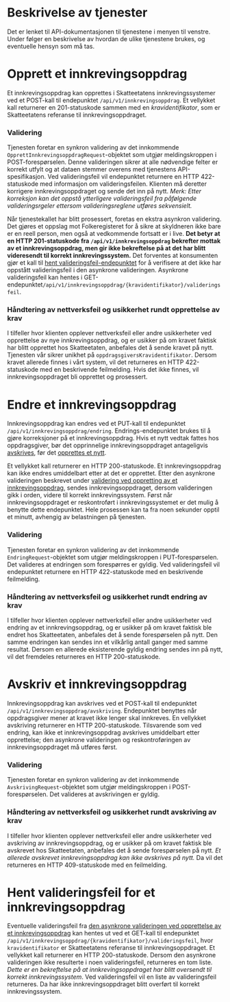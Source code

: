 # Beskrivelse av tjenester

Det er lenket til API-dokumentasjonen til tjenestene i menyen til venstre.
Under følger en beskrivelse av hvordan de ulike tjenestene brukes, og eventuelle hensyn som må tas.

# Opprett et innkrevingsoppdrag

Et innkrevingsoppdrag kan opprettes i Skatteetatens innkrevingssystemer ved et POST-kall til endepunktet
`/api/v1/innkrevingsoppdrag`. Et vellykket kall returnerer en 201-statuskode sammen
med en *kravidentifikator*, som er Skatteetatens referanse til innkrevingsoppdraget.

### Validering

Tjenesten foretar en synkron validering av det innkommende `OpprettInnkrevingsoppdragRequest`-objektet som utgjør
meldingskroppen i POST-forespørselen. Denne valideringen sikrer at alle nødvendige felter er korrekt utfylt og at dataen
stemmer overens med tjenestens API-spesifikasjon. Ved valideringsfeil vil endepunktet returnere en HTTP
422-statuskode med informasjon om valideringsfeilen. Klienten må deretter korrigere innkrevingsoppdraget og sende det
inn på nytt. *Merk: Etter korreksjon kan det oppstå ytterligere valideringsfeil fra påfølgende valideringsrgeler
ettersom valideringsreglene utføres sekvensielt.*

Når tjenestekallet har blitt prosessert, foretas en ekstra asynkron validering. Det gjøres et oppslag mot
Folkeregisteret for å sikre at skyldneren ikke bare er en reell person, men også at vedkommende fortsatt er i live.
**Det betyr at en HTTP 201-statuskode fra `/api/v1/innkrevingsoppdrag` bekrefter mottak av et innkrevingsoppdrag, men
gir ikke bekreftelse på at det har blitt videresendt til korrekt innkrevingssystem.** Det forventes at konsumenten gjør
et kall til [hent valideringsfeil-endepunktet](#hent-valideringsfeil-for-et-innkrevingsoppdrag) for å verifisere at det
ikke har oppstått valideringsfeil i den asynkrone valideringen. Asynkrone valideringsfeil kan hentes i
GET-endepunktet`/api/v1/innkrevingsoppdrag/{kravidentifikator}/valideringsfeil`.

### Håndtering av nettverksfeil og usikkerhet rundt opprettelse av krav

I tilfeller hvor klienten opplever nettverksfeil eller andre usikkerheter ved opprettelse av nye innkrevingsoppdrag, og
er usikker på om kravet faktisk har blitt opprettet hos Skatteetaten, anbefales det å sende kravet på nytt. Tjenesten
vår sikrer unikhet på `oppdragsgiversKravidentifikator`. Dersom kravet allerede finnes i vårt system, vil det returneres
en HTTP 422-statuskode med en beskrivende feilmelding. Hvis det ikke finnes, vil innkrevingsoppdraget bli opprettet og
prosessert.

# Endre et innkrevingsoppdrag

Innkrevingsoppdrag kan endres ved et PUT-kall til endepunktet `/api/v1/innkrevingsoppdrag/endring`. Endrings-endepunktet
brukes til å gjøre korreksjoner på et innkrevingsoppdrag. Hvis et nytt vedtak fattes hos oppdragsgiver, bør det
opprinnelige innkrevingsoppdraget antageligvis [avskrives](#avskrive-et-innkrevingsoppdrag), før
det [opprettes et nytt](#opprette-innkrevingsoppdrag).

Et vellykket kall returnerer en HTTP 200-statuskode. Et innkrevingsoppdrag kan ikke endres umiddelbart etter at det er
opprettet. Etter den asynkrone valideringen beskrevet
under [validering ved oppretting av et innkrevingsoppdrag](#validering), sendes innkrevingsoppdraget, dersom
valideringen gikk i orden, videre til korrekt innkrevingssystem. Først når innkrevingsoppdraget er reskontroført i
innkrevingssystemet er det mulig å benytte dette endepunktet. Hele prosessen kan ta fra noen sekunder opptil et minutt,
avhengig av belastningen på tjenesten.

### Validering

Tjenesten foretar en synkron validering av det innkommende `EndringRequest`-objektet som utgjør meldingskroppen i
PUT-forespørselen. Det valideres at endringen som forespørres er gyldig. Ved valideringsfeil vil endepunktet returnere
en HTTP 422-statuskode med en beskrivende feilmelding.

### Håndtering av nettverksfeil og usikkerhet rundt endring av krav

I tilfeller hvor klienten opplever nettverksfeil eller andre usikkerheter ved endring av et innkrevingsoppdrag, og
er usikker på om kravet faktisk ble endret hos Skatteetaten, anbefales det å sende forespørselen på nytt. Den samme
endringen kan sendes inn et vilkårlig antall ganger med samme resultat. Dersom en allerede eksisterende gyldig endring
sendes inn på nytt, vil det fremdeles returneres en HTTP 200-statuskode.

# Avskriv et innkrevingsoppdrag

Innkrevingsoppdrag kan avskrives ved et POST-kall til endepunktet `/api/v1/innkrevingsoppdrag/avskriving`. Endepunktet
benyttes når oppdragsgiver mener at kravet ikke lenger skal innkreves. En vellykket avskriving returnerer en HTTP
200-statuskode. Tilsvarende som ved endring, kan ikke et innkrevingsoppdrag avskrives umiddelbart etter opprettelse;
den asynkrone valideringen og reskontroføringen av innkrevingsoppdraget må utføres først.

### Validering

Tjenesten foretar en synkron validering av det innkommende `AvskrivingRequest`-objektet som utgjør meldingskroppen i
POST-forespørselen. Det valideres at avskrivingen er gyldig.

### Håndtering av nettverksfeil og usikkerhet rundt avskriving av krav

I tilfeller hvor klienten opplever nettverksfeil eller andre usikkerheter ved avskriving av innkrevingsoppdrag, og
er usikker på om kravet faktisk ble avskrevet hos Skatteetaten, anbefales det å sende forespørselen på nytt. *Et
allerede avskrevet innkrevingsoppdrag kan ikke avskrives på nytt.* Da vil det returneres en HTTP 409-statuskode med en
feilmelding.

# Hent valideringsfeil for et innkrevingsoppdrag

Eventuelle valideringsfeil fra [den asynkrone valideringen ved opprettelse av et innkrevingsoppdrag](#validering) kan
hentes ut ved et GET-kall til endepunktet `/api/v1/innkrevingsoppdrag/{kravidentifikator}/valideringsfeil`,
hvor `kravidentifikator` er Skatteetatens referanse til innkrevingsoppdraget. Et vellykket kall returnerer en HTTP
200-statuskode. Dersom den asynkrone valideringen ikke resulterte i noen valideringsfeil, returneres en tom liste. *Dette
er en bekreftelse på at innkrevingsoppdraget har blitt oversendt til korrekt innkrevingssystem*. Ved valideringsfeil vil
en liste av valideringsfeil returneres. Da har ikke innkrevingsoppdraget blitt overført til korrekt innkrevingssystem. 